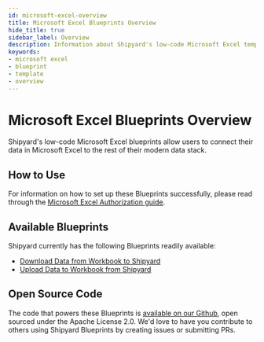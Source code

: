```yaml
---
id: microsoft-excel-overview
title: Microsoft Excel Blueprints Overview
hide_title: true
sidebar_label: Overview
description: Information about Shipyard's low-code Microsoft Excel templates.
keywords:
- microsoft excel
- blueprint
- template
- overview
---
```


# Microsoft Excel Blueprints Overview

Shipyard's low-code Microsoft Excel blueprints allow users to connect their data in Microsoft Excel to the rest of their modern data stack.


## How to Use
For information on how to set up these Blueprints successfully, please read through the [Microsoft Excel Authorization guide](microsoft-excel-authorization.md).


## Available Blueprints
Shipyard currently has the following Blueprints readily available:

- [Download Data from Workbook to Shipyard](microsoft-excel-download-data-from-workbook-to-shipyard.md)
- [Upload Data to Workbook from Shipyard](microsoft-excel-upload-data-to-workbook.md)

## Open Source Code
The code that powers these Blueprints is [available on our Github](https://github.com/shipyardapp/shipyard-blueprints/tree/main/shipyard_blueprints/microsoft-excel), open sourced under the Apache License 2.0. We'd love to have you contribute to others using Shipyard Blueprints by creating issues or submitting PRs.